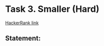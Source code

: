 # Task 3. Smaller (Hard)

[HackerRank link](<https://www.hackerrank.com/contests/sda-hw-7/challenges/numbers-13-1>)

## Statement:

<!-- TODO -->
